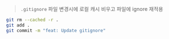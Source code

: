 > `.gitignore` 파일 변경시에 로컬 캐시 비우고 파일에 ignore 재적용

```sh
git rm --cached -r .
git add .
git commit -m "feat: Update gitignore"
```
